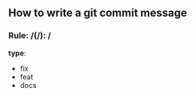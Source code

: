 

## How to write a git commit message

### Rule: /<type/>(/<file/>): /<body/>

**type**: 
  - fix 
  - feat 
  - docs 


